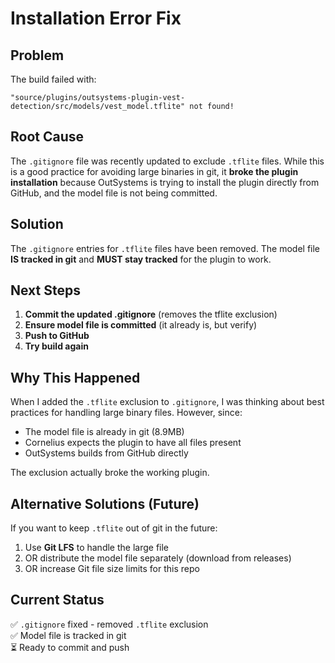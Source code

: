 # Installation Error Fix

## Problem

The build failed with:
```
"source/plugins/outsystems-plugin-vest-detection/src/models/vest_model.tflite" not found!
```

## Root Cause

The `.gitignore` file was recently updated to exclude `.tflite` files. While this is a good practice for avoiding large binaries in git, it **broke the plugin installation** because OutSystems is trying to install the plugin directly from GitHub, and the model file is not being committed.

## Solution

The `.gitignore` entries for `.tflite` files have been removed. The model file **IS tracked in git** and **MUST stay tracked** for the plugin to work.

## Next Steps

1. **Commit the updated .gitignore** (removes the tflite exclusion)
2. **Ensure model file is committed** (it already is, but verify)
3. **Push to GitHub**
4. **Try build again**

## Why This Happened

When I added the `.tflite` exclusion to `.gitignore`, I was thinking about best practices for handling large binary files. However, since:
- The model file is already in git (8.9MB)
- Cornelius expects the plugin to have all files present
- OutSystems builds from GitHub directly

The exclusion actually broke the working plugin.

## Alternative Solutions (Future)

If you want to keep `.tflite` out of git in the future:
1. Use **Git LFS** to handle the large file
2. OR distribute the model file separately (download from releases)
3. OR increase Git file size limits for this repo

## Current Status

✅ `.gitignore` fixed - removed `.tflite` exclusion  
✅ Model file is tracked in git  
⏳ Ready to commit and push

